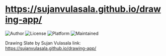 # https://sujanvulasala.github.io/drawing-app/

![Author](https://img.shields.io/badge/author-SujanVulasala-orange)
![License](https://img.shields.io/badge/license-MIT-brightgreen)
![Platform](https://img.shields.io/badge/platform-Visual%20Studio%20Code-blue)
![Maintained](https://img.shields.io/maintenance/yes/2020)

Drawing Slate by Sujan Vulasala
link: https://sujanvulasala.github.io/drawing-app/
